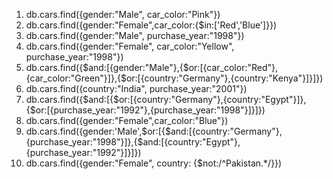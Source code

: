 1. db.cars.find({gender:"Male", car_color:"Pink"})
2. db.cars.find({gender:"Female",car_color:{$in:['Red','Blue']}})
3. db.cars.find({gender:"Male", purchase_year:"1998"})
4. db.cars.find({gender:"Female", car_color:"Yellow", purchase_year:"1998"})
5. db.cars.find({$and:[{gender:"Male"},{$or:[{car_color:"Red"},{car_color:"Green"}]},{$or:[{country:"Germany"},{country:"Kenya"}]}]})
6. db.cars.find({country:"India", purchase_year:"2001"})
7. db.cars.find({$and:[{$or:[{country:"Germany"},{country:"Egypt"}]},{$or:[{purchase_year:"1992"},{purchase_year:"1998"}]}]})
8. db.cars.find({gender:"Female",car_color:"Blue"})
9. db.cars.find({gender:'Male',$or:[{$and:[{country:"Germany"},{purchase_year:"1998"}]},{$and:[{country:"Egypt"},{purchase_year:"1992"}]}]})
10. db.cars.find({gender:"Female", country: {$not:/^Pakistan.*/}})